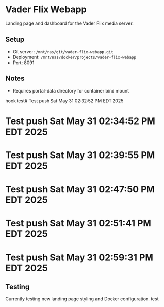 # Vader Flix Webapp

Landing page and dashboard for the Vader Flix media server.

## Setup
- Git server: `/mnt/nas/git/vader-flix-webapp.git`
- Deployment: `/mnt/nas/docker/projects/vader-flix-webapp`
- Port: 8091

## Notes
- Requires portal-data directory for container bind mount

hook test# Test push Sat May 31 02:32:52 PM EDT 2025
# Test push Sat May 31 02:34:52 PM EDT 2025
# Test push Sat May 31 02:39:55 PM EDT 2025
# Test push Sat May 31 02:47:50 PM EDT 2025
# Test push Sat May 31 02:51:41 PM EDT 2025
# Test push Sat May 31 02:59:31 PM EDT 2025

## Testing
Currently testing new landing page styling and Docker configuration.
test